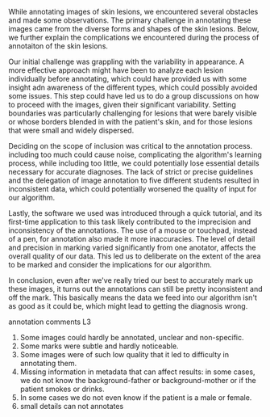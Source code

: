While annotating images of skin lesions, we encountered several obstacles and made some observations. The primary challenge in annotating these images came from the diverse forms and shapes of the skin lesions. Below, we further explain the complications we encountered during the process of annotaiton of the skin lesions. 

Our initial challenge was grappling with the variability in appearance. A more effective approach might have been to analyze each lesion individually before annotating, which could have provided us with some insight adn awareness of the different types, which could possibly avoided some issues. This step could have led us to do a group discussions on how to proceed with the images, given their significant variability. Setting boundaries was particularly challenging for lesions that were barely visible or whose borders blended in with the patient's skin, and for those lesions that were small and widely dispersed. 

Deciding on the scope of inclusion was critical to the annotation process. including too much could cause noise, complicating the algorithm's learning process, while including too little, we could potentially lose essential details necessary for accurate diagnoses. The lack of strict or precise guidelines and the delegation of image annotation to five different students resulted in inconsistent data, which could potentially worsened the quality of input for our algorithm.

Lastly, the software we used was introduced through a quick tutorial, and its first-time application to this task likely contributed to the imprecision and inconsistency of the annotations. The use of a mouse or touchpad, instead of a pen, for annotation also made it more inaccuracies. The level of detail and precision in marking varied significantly from one anotator, affects the overall quality of our data. This led us to deliberate on the extent of the area to be marked and consider the implications for our algorithm.

In conclusion, even after we've really tried our best to accurately mark up these images, it turns out the annotations can still be pretty inconsistent and off the mark. This basically means the data we feed into our algorithm isn't as good as it could be, which might lead to getting the diagnosis wrong.

annotation comments L3
1. Some images could hardly be annotated, unclear and non-specific.
2. Some marks were subtle and hardly noticeable.
3. Some images were of such low quality that it led to difficulty in annotating them.
4. Missing information in metadata that can affect results: in some cases, we do not know the background-father or background-mother or if the patient smokes or drinks. 
5. In some cases we do not even know if the patient is a male or female.
6. small details can not annotates


